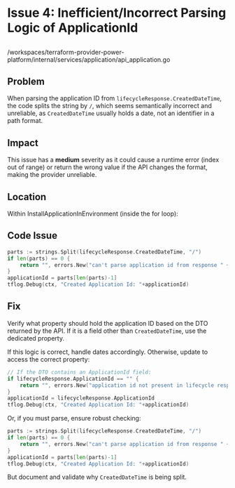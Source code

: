 # Issue 4: Inefficient/Incorrect Parsing Logic of ApplicationId

##

/workspaces/terraform-provider-power-platform/internal/services/application/api_application.go

## Problem

When parsing the application ID from `lifecycleResponse.CreatedDateTime`, the code splits the string by `/`, which seems semantically incorrect and unreliable, as `CreatedDateTime` usually holds a date, not an identifier in a path format.

## Impact

This issue has a **medium** severity as it could cause a runtime error (index out of range) or return the wrong value if the API changes the format, making the provider unreliable.

## Location

Within InstallApplicationInEnvironment (inside the for loop):

## Code Issue

```go
parts := strings.Split(lifecycleResponse.CreatedDateTime, "/")
if len(parts) == 0 {
    return "", errors.New("can't parse application id from response " + lifecycleResponse.CreatedDateTime)
}
applicationId = parts[len(parts)-1]
tflog.Debug(ctx, "Created Application Id: "+applicationId)
```

## Fix

Verify what property should hold the application ID based on the DTO returned by the API. If it is a field other than `CreatedDateTime`, use the dedicated property.

If this logic is correct, handle dates accordingly. Otherwise, update to access the correct property:

```go
// If the DTO contains an ApplicationId field:
if lifecycleResponse.ApplicationId == "" {
    return "", errors.New("application id not present in lifecycle response")
}
applicationId = lifecycleResponse.ApplicationId
tflog.Debug(ctx, "Created Application Id: "+applicationId)
```

Or, if you must parse, ensure robust checking:

```go
parts := strings.Split(lifecycleResponse.CreatedDateTime, "/")
if len(parts) == 0 {
    return "", errors.New("can't parse application id from response " + lifecycleResponse.CreatedDateTime)
}
applicationId = parts[len(parts)-1]
tflog.Debug(ctx, "Created Application Id: "+applicationId)
```

But document and validate why `CreatedDateTime` is being split.
